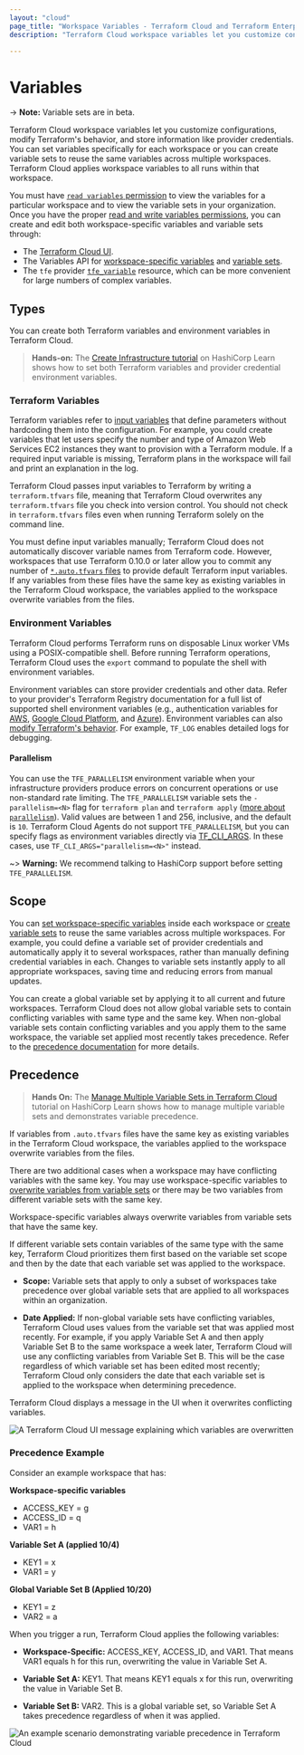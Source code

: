 ```yaml
---
layout: "cloud"
page_title: "Workspace Variables - Terraform Cloud and Terraform Enterprise"
description: "Terraform Cloud workspace variables let you customize configurations, modify Terraform's behavior, and store information like provider credentials."

---
```


# Variables

-> **Note:** Variable sets are in beta.

Terraform Cloud workspace variables let you customize configurations, modify Terraform's behavior, and store information like provider credentials. You can set variables specifically for each workspace or you can create variable sets to reuse the same variables across multiple workspaces. Terraform Cloud applies workspace variables to all runs within that workspace.

You must have [`read variables` permission](/docs/cloud/users-teams-organizations/permissions.html#general-workspace-permissions) to view the variables for a particular workspace and to view the variable sets in your organization. Once you have the proper [read and write variables permissions](/docs/cloud/users-teams-organizations/permissions.html#general-workspace-permissions), you can create and edit both workspace-specific variables and variable sets through:

- The [Terraform Cloud UI](/docs/cloud/workspaces/managing-variables.html).
- The Variables API for [workspace-specific variables](/docs/cloud/api/workspace-variables.html) and [variable sets](/docs/cloud/api/variable-sets.html).
- The `tfe` provider [`tfe_variable`](https://registry.terraform.io/providers/hashicorp/tfe/latest/docs/resources/variable) resource, which can be more convenient for large numbers of complex variables.

[permissions-citation]: #intentionally-unused---keep-for-maintainers



## Types

You can create both Terraform variables and environment variables in Terraform Cloud.

> **Hands-on:** The [Create Infrastructure tutorial](https://learn.hashicorp.com/tutorials/terraform/cloud-workspace-configure?in=terraform/cloud-get-started) on HashiCorp Learn shows how to set both Terraform variables and provider credential environment variables.

### Terraform Variables

Terraform variables refer to [input variables](/docs/language/values/variables.html) that define parameters without hardcoding them into the configuration. For example, you could create variables that let users specify the number and type of Amazon Web Services EC2 instances they want to provision with a Terraform module. If a required input variable is missing, Terraform plans in the workspace will fail and print an explanation in the log.

Terraform Cloud passes input variables to Terraform by writing a `terraform.tfvars` file, meaning that Terraform Cloud overwrites any `terraform.tfvars` file you check into version control. You should not check in `terraform.tfvars` files even when running Terraform solely on the command line.

You must define input variables manually; Terraform Cloud does not automatically discover variable names from Terraform code. However, workspaces that use Terraform 0.10.0 or later allow you to commit any number of [`*.auto.tfvars` files](/docs/language/values/variables.html#variable-files) to provide default Terraform input variables. If any variables from these files have the same key as existing variables in the Terraform Cloud workspace, the variables applied to the workspace overwrite variables from the files.

### Environment Variables

Terraform Cloud performs Terraform runs on disposable Linux worker VMs using a POSIX-compatible shell. Before running Terraform operations, Terraform Cloud uses the `export` command to populate the shell with environment variables.

Environment variables can store provider credentials and other data. Refer to your provider's Terraform Registry documentation for a full list of supported shell environment variables (e.g., authentication variables for [AWS](https://registry.terraform.io/providers/hashicorp/aws/latest/docs#environment-variables), [Google Cloud Platform](https://registry.terraform.io/providers/hashicorp/google/latest/docs/guides/getting_started#adding-credentials), and [Azure](https://registry.terraform.io/providers/hashicorp/azurerm/latest/docs#argument-reference)). Environment variables can also [modify Terraform's behavior](/docs/cli/config/environment-variables.html). For example, `TF_LOG` enables detailed logs for debugging.

#### Parallelism

You can use the `TFE_PARALLELISM` environment variable when your infrastructure providers produce errors on concurrent operations or use non-standard rate limiting. The `TFE_PARALLELISM` variable sets the  `-parallelism=<N>` flag for  `terraform plan` and `terraform apply`  ([more about `parallelism`](/docs/internals/graph.html#walking-the-graph)). Valid values are between 1 and 256, inclusive, and the default is `10`. Terraform Cloud Agents do not support `TFE_PARALLELISM`, but you can specify flags as environment variables directly via [TF_CLI_ARGS](/docs/cli/config/environment-variables.html#tf-cli-args). In these cases, use `TF_CLI_ARGS="parallelism=<N>"` instead.

~> **Warning:** We recommend talking to HashiCorp support before setting `TFE_PARALLELISM`.

## Scope

You can [set workspace-specific variables](/docs/cloud/workspaces/managing-variables.html#workspace-specific-variables) inside each workspace or [create variable sets](/docs/cloud/workspaces/managing-variables.html#variable-sets) to reuse the same variables across multiple workspaces. For example, you could define a variable set of provider credentials and automatically apply it to several workspaces, rather than manually defining credential variables in each. Changes to variable sets instantly apply to all appropriate workspaces, saving time and reducing errors from manual updates.

You can create a global variable set by applying it to all current and future workspaces. Terraform Cloud does not allow global variable sets to contain conflicting variables with same type and the same key. When non-global variable sets contain conflicting variables and you apply them to the same workspace, the variable set applied most recently takes precedence. Refer to the [precedence documentation](#precedence) for more details.


## Precedence

> **Hands On:** The [Manage Multiple Variable Sets in Terraform Cloud](link) tutorial on HashiCorp Learn shows how to manage multiple variable sets and demonstrates variable precedence.

If variables from `.auto.tfvars` files have the same key as existing variables in the Terraform Cloud workspace, the variables applied to the workspace overwrite variables from the files.

There are two additional cases when a workspace may have conflicting variables with the same key. You may use workspace-specific variables to [overwrite variables from variable sets](/docs/cloud/workspaces/managing-variables.html#overwrite-variable-sets) or there may be two variables from different variable sets with the same key.

Workspace-specific variables always overwrite variables from variable sets that have the same key.

If different variable sets contain variables of the same type with the same key, Terraform Cloud prioritizes them first based on the variable set scope and then by the date that each variable set was applied to the workspace.

- **Scope:** Variable sets that apply to only a subset of workspaces take precedence over global variable sets that are applied to all workspaces within an organization.

- **Date Applied:** If non-global variable sets have conflicting variables, Terraform Cloud uses values from the variable set that was applied most recently. For example, if you apply Variable Set A and then apply Variable Set B to the same workspace a week later, Terraform Cloud will use any conflicting variables from Variable Set B. This will be the case regardless of which variable set has been edited most recently; Terraform Cloud only considers the date that each variable set is applied to the workspace when determining precedence.

Terraform Cloud displays a message in the UI when it overwrites conflicting variables.

![A Terraform Cloud UI message explaining which variables are overwritten](link)

### Precedence Example

Consider an example workspace that has:

**Workspace-specific variables**

- ACCESS_KEY = g
- ACCESS_ID = q
- VAR1 = h

**Variable Set A (applied 10/4)**

- KEY1 = x
- VAR1 = y

**Global Variable Set B (Applied 10/20)**

- KEY1 = z
- VAR2 = a


When you trigger a run, Terraform Cloud applies the following variables:

- **Workspace-Specific:** ACCESS_KEY, ACCESS_ID, and VAR1. That means VAR1 equals h for this run, overwriting the value in Variable Set A.

- **Variable Set A:** KEY1. That means KEY1 equals x for this run, overwriting the value in Variable Set B.

- **Variable Set B:** VAR2. This is a global variable set, so Variable Set A takes precedence regardless of when it was applied.

![An example scenario demonstrating variable precedence in Terraform Cloud](image)